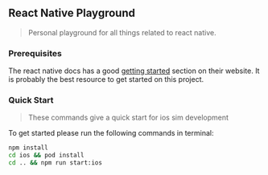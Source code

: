 React Native Playground
--------
> Personal playground for all things related to react native.

### Prerequisites
The react native docs has a good [getting started](https://facebook.github.io/react-native/docs/getting-started) section on their website. It is probably the best resource to get started on this project.

### Quick Start
> These commands give a quick start for ios sim development

To get started please run the following commands in terminal:
```sh
npm install
cd ios && pod install
cd .. && npm run start:ios
```